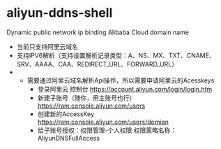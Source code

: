 # aliyun-ddns-shell
Dynamic public network ip binding Alibaba Cloud domain name
- 当前只支持阿里云域名
- 支持IPV6解析（支持设置解析记录类型：A、NS、MX、TXT、CNAME、SRV、AAAA、CAA、REDIRECT_URL、FORWARD_URL）
- - 需要通过阿里云域名解析Api操作，所以需要申请阿里云的Acesskeys
    - 登录阿里云 控制台 https://account.aliyun.com/login/login.htm
    - 新建子账号（随你，用主账号也行）https://ram.console.aliyun.com/users
    - 创建新的AccessKey https://ram.console.aliyun.com/users/domian
    - 给子账号授权：权限管理-个人权限 权限策略名称：AliyunDNSFullAccess

